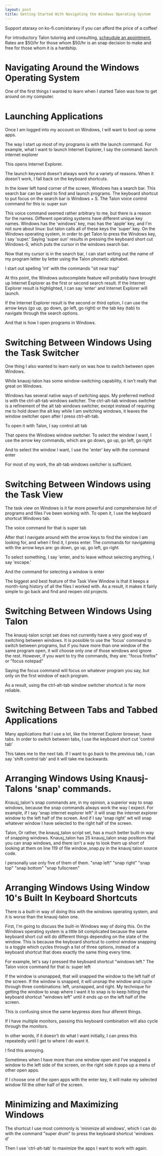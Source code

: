 ```yaml
---
layout: post
title: Getting Started With Navigating the Windows Operating System
---
```


Support ataraxy on ko-fi.com/ataraxy if you can afford the price of a coffee!

For introductory Talon tutoring and consulting, [scheudule an apointment.](https://calendly.com/tara-roys/60min?month=2022-03) Rates are $50/hr for those whom $50/hr is an snap decision to make and free for those whom it is a hardship. 


# Navigating Around the Windows Operating System

 One of the first things I wanted to learn when I started Talon was how to get around on my computer.

# Launching Applications

Once I am logged into my account on Windows, I will want to boot up some apps.

The way I start up most of my programs is with the  launch command.
For example, what I want to launch Internet Explorer, I say the command:  launch internet explorer

This opens Internet Explorer.

The launch keyword doesn't always work for a variety of reasons.
When it doesn't work, I fall back on the keyboard shortcuts.

In the lower left hand corner of the screen, Windows has a search bar.
This search bar can be used to find and launch programs.
The keyboard shortcut  to put focus  on the search bar is  Windows + S.
The Talon voice control command for this is: super sun

This voice command seemed rather arbitrary to me, but there is a reason for the names.
Different operating systems have different unique key names. 
Windows has the 'windows' key, mac has the 'apple' key, and I'm not sure about linux: but talon calls all of these keys the 'super' key. 
On the Windows operating system, in order to get Talon to press the Windows key, I say 'super.'
Saying 'super sun' results in pressing  the keyboard short cut Windows-S, which puts the cursor in the windows search bar.

Now that my cursor is in the search bar, I can start writing out the name of my program letter by letter using the Talon phonetic alphabet.

I start out spelling 'int' with the commands "sit near trap"

At this point, the Windows autocomplete feature will probably have brought up Internet Explorer as the first or second search result.
If the Internet Explorer result is highlighted, I can say 'enter' and Internet Explorer will launch.

If the Internet Explorer result is the second or third option, I can use the arrow keys (go up, go down, go left, go right) or the tab key (tab) to navigate through the search options.

And that is how I open programs in Windows.

# Switching Between Windows Using the Task Switcher

One thing I also wanted to learn early on was how to switch between open Windows.

While knausj-talon has some window-switching capability, it isn't really that great on Windows.

Windows has several native ways of switching apps.
My preferred method is with the ctrl-alt-tab windows switcher.
The ctrl-alt-tab windows switcher is a refinement of the alt tab windows switcher, except instead of requiring me to hold down the alt key while I am switching windows, it leaves the window switcher open after I press ctrl-alt-tab.

To open it with Talon, I say
control alt tab

That opens the Windows window switcher.
To select the window I want, I use the arrow key commands, which are go down, go up, go left, go right

And to select the window I want, I use the 'enter' key with the command
enter

For most of my work, the alt-tab windows switcher is sufficient.


# Switching Between Windows using the Task View

The task view on Windows is it far more powerful and comprehensive list of programs and files I've been working with.
To open it,  I use the keyboard shortcut Windows tab.

The voice command for that is super tab

After that I navigate around with the arrow keys to find the window I am looking for, and when I find it, I press enter.
The commands for navigateing with the arrow keys are: go down, go up, go left, go right

To select something, I say 'enter, and to leave without selecting anything, I say 'escape.'

And the command for selecting a window is
enter

The biggest and best feature of the Task View Window is that it keeps a month-long history of all the files I worked with.
As a result, it makes it fairly simple to go back and find and reopen old projects.

# Switching Between Windows Using Talon

The knausj-talon script set does not currently have a very good way of switching between windows.
It is possible to use the 'focus' command to switch between programs, but if you have more than one window of the same program open, it will choose only one of those windows and ignore the rest.
However, if you want to try the commands, they are: "focus firefox" or "focus notepad"

Saying the focus command will focus on whatever program you say, but only on the first window of each program.

As a result, using the ctrl-alt-tab window switcher shortcut is far more reliable.

# Switching Between Tabs and Tabbed Applications

Many applications that I use a lot, like the Internet Explorer browser, have tabs.
In order to switch between tabs, I use the keyboard short cut 'control tab'

This takes me to the next tab. If I want to go back to the previous tab, I can say 'shift control tab' and it will take me backwards.

# Arranging Windows Using Knausj-Talons 'snap' commands.

Knausj_talon's snap commands are, in my opinion, a superior way to snap windows, because the snap commands always work the way I expect.
 For example, if I say 'snap internet explorer left" it will snap the internet explorer window to the left half of the screen.
 And if I say 'snap right' wit will snap whatever window I have selected to the right half of the screen.

Talon,  Or rather, the  knausj_talon script set, has a much better built-in way of snapping windows.
 Knausj_talon has 25 knausj_talon snap positions that you can snap windows, and there isn't a way to look them up short of looking at them on line 119 of file window_snap.py in the knausj talon source code.

I personally use only five of them of them. "snap left" "snap right" "snap top" "snap bottom" "snap fullscreen"


# Arranging Windows Using Window 10's Built In Keyboard Shortcuts


There is a built-in way of doing this with the windows operating system, and it is worse than the knausj-talon one.


First, I'm going to discuss the built-in Windows way of doing this.
On the Windows operating system is a little bit complicated because the same keyboard short cut will do different things depending on the state of the window.
This is because the keyboard shortcut to control window snapping is a toggle which cycles through a list of three options, instead of a keyboard shortcut that does exactly the same thing every time.

For example,  let's say I pressed the keyboard shortcut "windows left."  The Talon voice command for that is: 	super left


If the window is unsnapped, that will snapped the window to the left half of the screen.
If the window is snapped, it will unsnap the window and cycle through three combinations: left, unsnapped, and right.
My technique for getting the window to snap where I want it to snap is to keep hitting the keyboard shortcut  "windows left" until it ends up on the left half of the screen.

This is confusing since the same keypress does four diferent things. 

If I have multiple monitors,  passing this keyboard combination will also cycle through the monitors.

In other words, if it doesn't do what I want initially, I can press this repeatedly until I get to where I do want it.

I find this annoying.

Sometimes when I have more than one window open and I've snapped a window  to the left side of the screen, on the right side it pops up a menu of other open apps.

If I choose one of the open apps with the enter key, it will make my selected window fill the other half of the screen.

# Minimizing and Maximizing Windows

The shortcut I use most commonly is 'minimize all windows', which I can do with the command "super drum" to press the keyboard shortcut 'windows d'

Then I use 'ctrl-alt-tab' to maximize the apps I want to work with again. 


